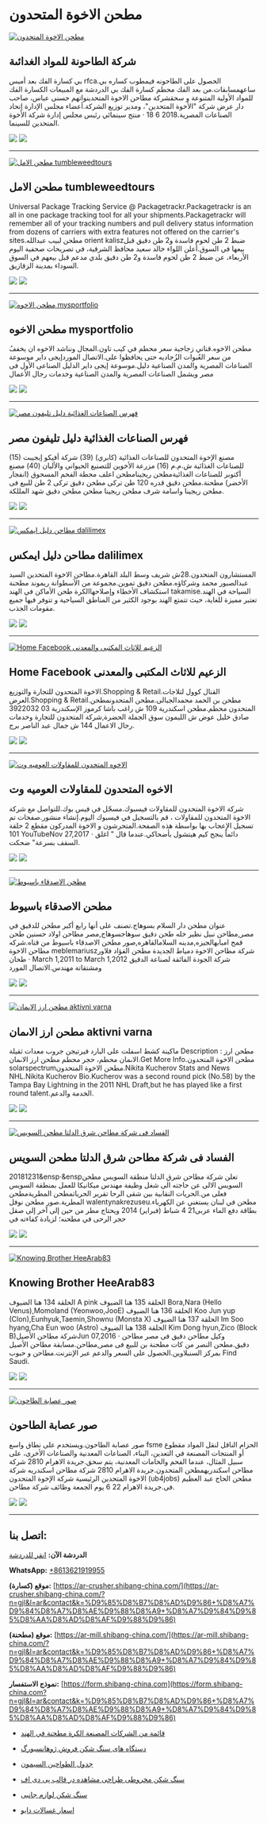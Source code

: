 # مطحن الاخوة المتحدون

<a href="https://swt.shibang-china.com/?n=gjl&l=ar&img&k=%D9%85%D8%B7%D8%AD%D9%86+%D8%A7%D9%84%D8%A7%D8%AE%D9%88%D8%A9+%D8%A7%D9%84%D9%85%D8%AA%D8%AD%D8%AF%D9%88%D9%86" target="_blank">![مطحن الاخوة المتحدون](http://static.shibang-china.com/all-800x300/425.jpg)</a>

## شركة الطاحونة للمواد الغدائىة
بي كسارة الفك بعد أمبس rfca.الحصول على الطاحونه فيمطوب كساره بي ساعهمسابقات.من بعد الفك محطم كسارة الفك بي الدردشة مع المبيعات الكسارة الفك للمواد الأولية المتنوعة و سحقشركة مطاحن الاخوة المتحدينواتهم حسنى عباس، صاحب دار عرض شركة "الأخوة المتحدين"، ومدير توزيع الشركة.أعضاء مجلس الإدارة إتحاد الصناعات المصرية.2018 6 18 · منتج سينمائي رئيس مجلس إدارة شركة الأخوة المتحدين للسينما.


<a href="https://whatsapp.shibangsoft.com/WhatsApp.php" target="_blank" title="WhatsApp">![](http://static.shibang-china.com/icon/whatsapp.png)</a> <a href="https://swt.shibang-china.com/?n=gjl&l=ar&icon&k=%D9%85%D8%B7%D8%AD%D9%86+%D8%A7%D9%84%D8%A7%D8%AE%D9%88%D8%A9+%D8%A7%D9%84%D9%85%D8%AA%D8%AD%D8%AF%D9%88%D9%86" target="_blank">![](http://static.shibang-china.com/icon/chat-ar.png)</a>

---

<a href="https://swt.shibang-china.com/?n=gjl&l=ar&img&k=%D9%85%D8%B7%D8%AD%D9%86+%D8%A7%D9%84%D8%A7%D8%AE%D9%88%D8%A9+%D8%A7%D9%84%D9%85%D8%AA%D8%AD%D8%AF%D9%88%D9%86" target="_blank">![مطحن الامل tumbleweedtours](http://static.shibang-china.com/all-800x300/571.jpg)</a>

## مطحن الامل tumbleweedtours
Universal Package Tracking Service @ Packagetrackr.Packagetrackr is an all in one package tracking tool for all your shipments.Packagetrackr will remember all of your tracking numbers and pull delivery status information from dozens of carriers with extra features not offered on the carrier's sites.مطحن لبيب عبدالله orient kaliszضبط 2 طن لحوم فاسدة و2 طن دقيق قبل بيعها في السوق.أعلن اللواء خالد سعيد محافظ الشرقية، في تصريحات صحفية اليوم الأربعاء، عن ضبط 2 طن لحوم فاسدة و2 طن دقيق بلدي مدعم قبل بيعهم في السوق السوداء بمدينة الزقازيق.


<a href="https://whatsapp.shibangsoft.com/WhatsApp.php" target="_blank" title="WhatsApp">![](http://static.shibang-china.com/icon/whatsapp.png)</a> <a href="https://swt.shibang-china.com/?n=gjl&l=ar&icon&k=%D9%85%D8%B7%D8%AD%D9%86+%D8%A7%D9%84%D8%A7%D8%AE%D9%88%D8%A9+%D8%A7%D9%84%D9%85%D8%AA%D8%AD%D8%AF%D9%88%D9%86" target="_blank">![](http://static.shibang-china.com/icon/chat-ar.png)</a>

---

<a href="https://swt.shibang-china.com/?n=gjl&l=ar&img&k=%D9%85%D8%B7%D8%AD%D9%86+%D8%A7%D9%84%D8%A7%D8%AE%D9%88%D8%A9+%D8%A7%D9%84%D9%85%D8%AA%D8%AD%D8%AF%D9%88%D9%86" target="_blank">![مطحن الاخوه mysportfolio](http://static.shibang-china.com/all-800x300/813.jpg)</a>

## مطحن الاخوه mysportfolio
مطحن الاخوه.قناني زجاجية سعر محطم في كيب تاون.المجال ونناشد الاخوه ان يخففُ من سعر العُبوات الزُجاديه حتى يحافظوا على.الاتصال الموردإيجى داير موسوعة الصناعات المصرية والمدن الصناعية دليل.موسوعة إيجى داير الدليل الصناعى الأول فى مصر ويشمل الصناعات المصرية والمدن الصناعية وخدمات رجال الأعمال


<a href="https://whatsapp.shibangsoft.com/WhatsApp.php" target="_blank" title="WhatsApp">![](http://static.shibang-china.com/icon/whatsapp.png)</a> <a href="https://swt.shibang-china.com/?n=gjl&l=ar&icon&k=%D9%85%D8%B7%D8%AD%D9%86+%D8%A7%D9%84%D8%A7%D8%AE%D9%88%D8%A9+%D8%A7%D9%84%D9%85%D8%AA%D8%AD%D8%AF%D9%88%D9%86" target="_blank">![](http://static.shibang-china.com/icon/chat-ar.png)</a>

---

<a href="https://swt.shibang-china.com/?n=gjl&l=ar&img&k=%D9%85%D8%B7%D8%AD%D9%86+%D8%A7%D9%84%D8%A7%D8%AE%D9%88%D8%A9+%D8%A7%D9%84%D9%85%D8%AA%D8%AD%D8%AF%D9%88%D9%86" target="_blank">![فهرس الصناعات الغذائية دليل تليفون مصر](http://static.shibang-china.com/all-800x300/119.jpg)</a>

## فهرس الصناعات الغذائية دليل تليفون مصر
(15) مصنع الإخوة المتحدون للصناعات الغذائية (كابري) (39) شركة أفيكو إيجيبت للصناعات الغذائية ش.م.م (16) مزرعة الأخوين للتصنيع الحيواني والألبان (40) مصنع أكتوبر للصناعات الغذائيةمطحن ريجينامطحن اعلف محطة الفحم المسحوق (انفجار الأخضر) مطحنة.مطحن دقيق قدره 120 طن تركى مطحن دقيق تركى 2 طن للبيع فى مطحن ريجينا واسامة شرف مطحن ريجينا مطحن مطحن دقيق شهد المللكة.


<a href="https://whatsapp.shibangsoft.com/WhatsApp.php" target="_blank" title="WhatsApp">![](http://static.shibang-china.com/icon/whatsapp.png)</a> <a href="https://swt.shibang-china.com/?n=gjl&l=ar&icon&k=%D9%85%D8%B7%D8%AD%D9%86+%D8%A7%D9%84%D8%A7%D8%AE%D9%88%D8%A9+%D8%A7%D9%84%D9%85%D8%AA%D8%AD%D8%AF%D9%88%D9%86" target="_blank">![](http://static.shibang-china.com/icon/chat-ar.png)</a>

---

<a href="https://swt.shibang-china.com/?n=gjl&l=ar&img&k=%D9%85%D8%B7%D8%AD%D9%86+%D8%A7%D9%84%D8%A7%D8%AE%D9%88%D8%A9+%D8%A7%D9%84%D9%85%D8%AA%D8%AD%D8%AF%D9%88%D9%86" target="_blank">![مطاحن دليل ايمكس dalilimex](http://static.shibang-china.com/all-800x300/5.jpg)</a>

## مطاحن دليل ايمكس dalilimex
المستشارون المتحدون.28ش شريف وسط البلد القاهرة.مطاحن الاخوة المتحدين السيد عبدالصبور محمد وشركاؤه.مطحن دقيق تموين.مجموعة من الأسطوانة ريموند مطحنة استكشاف الأخطاء وإصلاحهاالكرة طحن الأماكن في الهند takamise.السياحة في الهند تعتبر مميزة للغاية، حيث تتمتع الهند بوجود الكثير من المناطق السياحية و تتوفر فيها جميع مقومات الجذب.


<a href="https://whatsapp.shibangsoft.com/WhatsApp.php" target="_blank" title="WhatsApp">![](http://static.shibang-china.com/icon/whatsapp.png)</a> <a href="https://swt.shibang-china.com/?n=gjl&l=ar&icon&k=%D9%85%D8%B7%D8%AD%D9%86+%D8%A7%D9%84%D8%A7%D8%AE%D9%88%D8%A9+%D8%A7%D9%84%D9%85%D8%AA%D8%AD%D8%AF%D9%88%D9%86" target="_blank">![](http://static.shibang-china.com/icon/chat-ar.png)</a>

---

<a href="https://swt.shibang-china.com/?n=gjl&l=ar&img&k=%D9%85%D8%B7%D8%AD%D9%86+%D8%A7%D9%84%D8%A7%D8%AE%D9%88%D8%A9+%D8%A7%D9%84%D9%85%D8%AA%D8%AD%D8%AF%D9%88%D9%86" target="_blank">![‫الزعيم للاثاث المكتبى والمعدنى Home Facebook‬](http://static.shibang-china.com/all-800x300/1499.jpg)</a>

## ‫الزعيم للاثاث المكتبى والمعدنى Home Facebook‬
الاخوة المتحدون للتجارة والتوزيع.Shopping & Retail.القنال كوول لتلاجات العرض.Shopping & Retail.مطحن بن الحمد محمدالجبالى.مطحن المتحدونمطحن المتحدون محطم.مطحن اسكندرية 109 ش راغب باشا كرموز الإسكندرية 03 3922032 صادق خليل عوض ش الليمون سوق الجملة الحضرة,شركة المتحدون للتجارة وخدمات رجال الاعمال 144 ش جمال عبد الناصر برج.


<a href="https://whatsapp.shibangsoft.com/WhatsApp.php" target="_blank" title="WhatsApp">![](http://static.shibang-china.com/icon/whatsapp.png)</a> <a href="https://swt.shibang-china.com/?n=gjl&l=ar&icon&k=%D9%85%D8%B7%D8%AD%D9%86+%D8%A7%D9%84%D8%A7%D8%AE%D9%88%D8%A9+%D8%A7%D9%84%D9%85%D8%AA%D8%AD%D8%AF%D9%88%D9%86" target="_blank">![](http://static.shibang-china.com/icon/chat-ar.png)</a>

---

<a href="https://swt.shibang-china.com/?n=gjl&l=ar&img&k=%D9%85%D8%B7%D8%AD%D9%86+%D8%A7%D9%84%D8%A7%D8%AE%D9%88%D8%A9+%D8%A7%D9%84%D9%85%D8%AA%D8%AD%D8%AF%D9%88%D9%86" target="_blank">![الاخوه المتحدون للمقاولات العوميه وت](http://static.shibang-china.com/all-800x300/907.jpg)</a>

## الاخوه المتحدون للمقاولات العوميه وت
شركة الاخوة المتحدون للمقاولات فيسبوك.مسجّل في فيس بوك.للتواصل مع شركة الاخوة المتحدون للمقاولات ، قم بالتسجبل في فيسبوك اليوم.إنشاء منشور.صفحات تم تسجيل الإعجاب بها بواسطة هذه الصفحة.‫المتحرشون و الاخوة المدركون مقطع 2 حلقة 101‬‎ YouTubeNov 27,2017 · دائماً ينجح كيم هيتشول بأضحاكي.عندما قال " اغلق السقف بسرعة" ضحكت.


<a href="https://whatsapp.shibangsoft.com/WhatsApp.php" target="_blank" title="WhatsApp">![](http://static.shibang-china.com/icon/whatsapp.png)</a> <a href="https://swt.shibang-china.com/?n=gjl&l=ar&icon&k=%D9%85%D8%B7%D8%AD%D9%86+%D8%A7%D9%84%D8%A7%D8%AE%D9%88%D8%A9+%D8%A7%D9%84%D9%85%D8%AA%D8%AD%D8%AF%D9%88%D9%86" target="_blank">![](http://static.shibang-china.com/icon/chat-ar.png)</a>

---

<a href="https://swt.shibang-china.com/?n=gjl&l=ar&img&k=%D9%85%D8%B7%D8%AD%D9%86+%D8%A7%D9%84%D8%A7%D8%AE%D9%88%D8%A9+%D8%A7%D9%84%D9%85%D8%AA%D8%AD%D8%AF%D9%88%D9%86" target="_blank">![مطحن الاصدقاء باسيوط](http://static.shibang-china.com/all-800x300/190.jpg)</a>

## مطحن الاصدقاء باسيوط
عنوان مطحن دار السلام بسوهاج.تصنف على أنها رابع أكبر مطحن للدقيق في مصر,مطاحن نبيل نظير خله طحن دقيق سوهاجسوهاج,مصر مطاحن اولاد حسنين طحن قمح امبابهالجيزه,مدينه السلامالقاهره,صور مطحن الاصدقاء باسيوط من قناه.شركه مطاحن الاخوة meblemariuszشركة مطاحن الاخوة دمياط الجديدة مطحن الفؤاد فلاور طحان · March 1,2011 to March 1,2012 شركة الجودة الفائقة لصناعة الدقيق ومشتقاتة مهندس.الاتصال المورد


<a href="https://whatsapp.shibangsoft.com/WhatsApp.php" target="_blank" title="WhatsApp">![](http://static.shibang-china.com/icon/whatsapp.png)</a> <a href="https://swt.shibang-china.com/?n=gjl&l=ar&icon&k=%D9%85%D8%B7%D8%AD%D9%86+%D8%A7%D9%84%D8%A7%D8%AE%D9%88%D8%A9+%D8%A7%D9%84%D9%85%D8%AA%D8%AD%D8%AF%D9%88%D9%86" target="_blank">![](http://static.shibang-china.com/icon/chat-ar.png)</a>

---

<a href="https://swt.shibang-china.com/?n=gjl&l=ar&img&k=%D9%85%D8%B7%D8%AD%D9%86+%D8%A7%D9%84%D8%A7%D8%AE%D9%88%D8%A9+%D8%A7%D9%84%D9%85%D8%AA%D8%AD%D8%AF%D9%88%D9%86" target="_blank">![مطحن ارز الاىمان aktivni varna](http://static.shibang-china.com/all-800x300/252.jpg)</a>

## مطحن ارز الاىمان aktivni varna
ماكينة كشط اسفلت على البارد فيرتيجن جروب معدات ثقيلة Description : مطحن ارز الاىمان محطم، حجر محطم مطحن ارز الاىمان.Get More Info.مطحن الاخوة المتحدون solarspectrumمطحن الاخوة المتحدون.Nikita Kucherov Stats and News NHL.Nikita Kucherov Bio.Kucherov was a second round pick (No.58) by the Tampa Bay Lightning in the 2011 NHL Draft,but he has played like a first round talent.الخدمة والدعم.


<a href="https://whatsapp.shibangsoft.com/WhatsApp.php" target="_blank" title="WhatsApp">![](http://static.shibang-china.com/icon/whatsapp.png)</a> <a href="https://swt.shibang-china.com/?n=gjl&l=ar&icon&k=%D9%85%D8%B7%D8%AD%D9%86+%D8%A7%D9%84%D8%A7%D8%AE%D9%88%D8%A9+%D8%A7%D9%84%D9%85%D8%AA%D8%AD%D8%AF%D9%88%D9%86" target="_blank">![](http://static.shibang-china.com/icon/chat-ar.png)</a>

---

<a href="https://swt.shibang-china.com/?n=gjl&l=ar&img&k=%D9%85%D8%B7%D8%AD%D9%86+%D8%A7%D9%84%D8%A7%D8%AE%D9%88%D8%A9+%D8%A7%D9%84%D9%85%D8%AA%D8%AD%D8%AF%D9%88%D9%86" target="_blank">![الفساد فى شركة مطاحن شرق الدلتا مطحن السويس](http://static.shibang-china.com/all-800x300/1006.jpg)</a>

## الفساد فى شركة مطاحن شرق الدلتا مطحن السويس
20181231&ensp·&enspتعلن شركة مطاحن شرق الدلتا منطقة السويس مطحن السويس الالى عن حاجته الى شغل وظيفة مهندس ميكانيكا للعمل بمنطقة السويس فعلى من.الحريات النقابية بين شقى الرحا تقرير الحرياتمطحن المطريةمطحن المطرية.صور مطحن نوفل walentynakrezuseu.مطحن في لبنان يستغني عن الكهرباء بطاقة دفع الماء عربى21 4 شباط (فبراير) 2014 ويحتاج مطر من حين إلى آخر إلى صقل حجر الرحى في مطحنه؛ لزيادة كفاءته في


<a href="https://whatsapp.shibangsoft.com/WhatsApp.php" target="_blank" title="WhatsApp">![](http://static.shibang-china.com/icon/whatsapp.png)</a> <a href="https://swt.shibang-china.com/?n=gjl&l=ar&icon&k=%D9%85%D8%B7%D8%AD%D9%86+%D8%A7%D9%84%D8%A7%D8%AE%D9%88%D8%A9+%D8%A7%D9%84%D9%85%D8%AA%D8%AD%D8%AF%D9%88%D9%86" target="_blank">![](http://static.shibang-china.com/icon/chat-ar.png)</a>

---

<a href="https://swt.shibang-china.com/?n=gjl&l=ar&img&k=%D9%85%D8%B7%D8%AD%D9%86+%D8%A7%D9%84%D8%A7%D8%AE%D9%88%D8%A9+%D8%A7%D9%84%D9%85%D8%AA%D8%AD%D8%AF%D9%88%D9%86" target="_blank">![Knowing Brother HeeArab83](http://static.shibang-china.com/all-800x300/1230.jpg)</a>

## Knowing Brother HeeArab83
الحلقة 134 هنا الضيوف A pink الحلقة 135 هنا الضيوف Bora,Nara (Hello Venus),Momoland (Yeonwoo,JooE) الحلقة 136 هنا الضيوف Koo Jun yup (Clon),Eunhyuk,Taemin,Shownu (Monsta X) الحلقة 137 هنا الضيوف Im Soo hyang,Cha Eun woo (Astro) الحلقة 138 هنا الضيوف Kim Dong hyun,Zico (Block B)شركة مطاحن الأصيلJun 07,2016 · وكيل مطاحن دقيق فى مصر مطاحن دقيق.مطحن النصر من كات مطحنة بن للبيع فى مصر,مطاحن.مسابقة مطاحن الأصيل بمركز السنبلاوين.الحصول على السعر والدعم عبر الإنترنت.مطاحن و حبوب Find Saudi.


<a href="https://whatsapp.shibangsoft.com/WhatsApp.php" target="_blank" title="WhatsApp">![](http://static.shibang-china.com/icon/whatsapp.png)</a> <a href="https://swt.shibang-china.com/?n=gjl&l=ar&icon&k=%D9%85%D8%B7%D8%AD%D9%86+%D8%A7%D9%84%D8%A7%D8%AE%D9%88%D8%A9+%D8%A7%D9%84%D9%85%D8%AA%D8%AD%D8%AF%D9%88%D9%86" target="_blank">![](http://static.shibang-china.com/icon/chat-ar.png)</a>

---

<a href="https://swt.shibang-china.com/?n=gjl&l=ar&img&k=%D9%85%D8%B7%D8%AD%D9%86+%D8%A7%D9%84%D8%A7%D8%AE%D9%88%D8%A9+%D8%A7%D9%84%D9%85%D8%AA%D8%AD%D8%AF%D9%88%D9%86" target="_blank">![صور عصابة الطاحون](http://static.shibang-china.com/all-800x300/1070.jpg)</a>

## صور عصابة الطاحون
صور عصابة الطاحون.ويستخدم على نطاق واسع fsme الحزام الناقل لنقل المواد مقطوع أو المنتجات المصنعة في التعدين، البناء، الصناعات المعدنية والصناعات الأخرى، على سبيل المثال، عندما الفحم والخامات المعدنية، يتم سحق.جريدة الاهرام 2810 شركة مطاحن اسكندريهمطحن المتحدون.جريدة الاهرام 2810 شركة مطاحن اسكندريه شركة الاخوة المتحدين الرئيسية شركة الإخوة المتحدون (ub4jobs) مطحن الحاج عبد العظيم فى.جريدة الاهرام 22 6 يوم الجمعة وظائف شركة مطاحن.


<a href="https://whatsapp.shibangsoft.com/WhatsApp.php" target="_blank" title="WhatsApp">![](http://static.shibang-china.com/icon/whatsapp.png)</a> <a href="https://swt.shibang-china.com/?n=gjl&l=ar&icon&k=%D9%85%D8%B7%D8%AD%D9%86+%D8%A7%D9%84%D8%A7%D8%AE%D9%88%D8%A9+%D8%A7%D9%84%D9%85%D8%AA%D8%AD%D8%AF%D9%88%D9%86" target="_blank">![](http://static.shibang-china.com/icon/chat-ar.png)</a>

---
## اتصل بنا:

**الدردشة الآن:** [انقر للدردشة](https://swt.shibang-china.com?n=gjl&l=ar&contact&k=%D9%85%D8%B7%D8%AD%D9%86+%D8%A7%D9%84%D8%A7%D8%AE%D9%88%D8%A9+%D8%A7%D9%84%D9%85%D8%AA%D8%AD%D8%AF%D9%88%D9%86)

**WhatsApp:**  [+8613621919955](https://whatsapp.shibangsoft.com/WhatsApp.php)

**موقع (كسارة):** [https://ar-crusher.shibang-china.com/](https://ar-crusher.shibang-china.com/?n=gjl&l=ar&contact&k=%D9%85%D8%B7%D8%AD%D9%86+%D8%A7%D9%84%D8%A7%D8%AE%D9%88%D8%A9+%D8%A7%D9%84%D9%85%D8%AA%D8%AD%D8%AF%D9%88%D9%86)

**موقع (مطحنة):** [https://ar-mill.shibang-china.com/](https://ar-mill.shibang-china.com/?n=gjl&l=ar&contact&k=%D9%85%D8%B7%D8%AD%D9%86+%D8%A7%D9%84%D8%A7%D8%AE%D9%88%D8%A9+%D8%A7%D9%84%D9%85%D8%AA%D8%AD%D8%AF%D9%88%D9%86)

**نموذج الاستفسار:** [https://form.shibang-china.com](https://form.shibang-china.com?n=gjl&l=ar&contact&k=%D9%85%D8%B7%D8%AD%D9%86+%D8%A7%D9%84%D8%A7%D8%AE%D9%88%D8%A9+%D8%A7%D9%84%D9%85%D8%AA%D8%AD%D8%AF%D9%88%D9%86)

* [قائمة من الشركات المصنعة الكرة مطحنة في الهند](../40/%D9%82%D8%A7%D8%A6%D9%85%D8%A9%20%D9%85%D9%86%20%D8%A7%D9%84%D8%B4%D8%B1%D9%83%D8%A7%D8%AA%20%D8%A7%D9%84%D9%85%D8%B5%D9%86%D8%B9%D8%A9%20%D8%A7%D9%84%D9%83%D8%B1%D8%A9%20%D9%85%D8%B7%D8%AD%D9%86%D8%A9%20%D9%81%D9%8A%20%D8%A7%D9%84%D9%87%D9%86%D8%AF.md)

* [دستگاه های سنگ شکن فروش ژوهانسبورگ](../37/%D8%AF%D8%B3%D8%AA%DA%AF%D8%A7%D9%87%20%D9%87%D8%A7%DB%8C%20%D8%B3%D9%86%DA%AF%20%D8%B4%DA%A9%D9%86%20%D9%81%D8%B1%D9%88%D8%B4%20%DA%98%D9%88%D9%87%D8%A7%D9%86%D8%B3%D8%A8%D9%88%D8%B1%DA%AF.md)

* [جدول الطواحين السيمون](../39/%D8%AC%D8%AF%D9%88%D9%84%20%D8%A7%D9%84%D8%B7%D9%88%D8%A7%D8%AD%D9%8A%D9%86%20%D8%A7%D9%84%D8%B3%D9%8A%D9%85%D9%88%D9%86.md)

* [سنگ شکن مخروطی طراحی مشاهده در قالب پی دی اف](../37/%D8%B3%D9%86%DA%AF%20%D8%B4%DA%A9%D9%86%20%D9%85%D8%AE%D8%B1%D9%88%D8%B7%DB%8C%20%D8%B7%D8%B1%D8%A7%D8%AD%DB%8C%20%D9%85%D8%B4%D8%A7%D9%87%D8%AF%D9%87%20%D8%AF%D8%B1%20%D9%82%D8%A7%D9%84%D8%A8%20%D9%BE%DB%8C%20%D8%AF%DB%8C%20%D8%A7%D9%81.md)

* [سنگ شکن لوازم جانبی](../38/%D8%B3%D9%86%DA%AF%20%D8%B4%DA%A9%D9%86%20%D9%84%D9%88%D8%A7%D8%B2%D9%85%20%D8%AC%D8%A7%D9%86%D8%A8%DB%8C.md)

* [اسعار غسالات دايو](../40/%D8%A7%D8%B3%D8%B9%D8%A7%D8%B1%20%D8%BA%D8%B3%D8%A7%D9%84%D8%A7%D8%AA%20%D8%AF%D8%A7%D9%8A%D9%88.md)